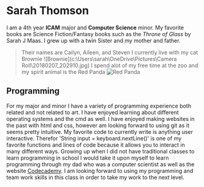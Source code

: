 # Sarah Thomson
I am a 4th year **ICAM** major and **Computer Science** minor.
My favorite books are Science Fiction/Fantasy books such as the *Throne of Glass* by Sarah J Maas.
I grew up with a twin Sister and my mother and father.
>Their names are Cailyn, Aileen, and Steven
I currently live with my cat Brownie
![Brownie](c:\Users\sarah\OneDrive\Pictures\Camera Roll\20180207_202910.jpg)
I spend alot of my free time at the zoo and my spirit animal is the Red Panda
![Red Panda]( c:\Users\sarah\OneDrive\Pictures\2020_07_24\_MG_2596.CR2)

## Programming
For my major and minor I have a variety of programming experience both related and not related to art.
I have enjoyed learning about different operating systems and the cmd as well.
I have enjoyed making websites in the past with html and css, however am looking forward to using git as it seems pretty intuitive. 
My favorite code to currently write is anything user interactive. Therefor 'String input = keyboard.nextLine()' is one of my favorite functions and lines of code because it allows you to interact in many different ways.
Growing up when I did not have traditional classes to learn programming in school I would take it upon myself to learn programming through my dad who was a computer scientist as well as the website [Codecademy](https://www.codecademy.com/).
I am looking forward to using my programming and team work skills in this class in order to take my work to the next level.
